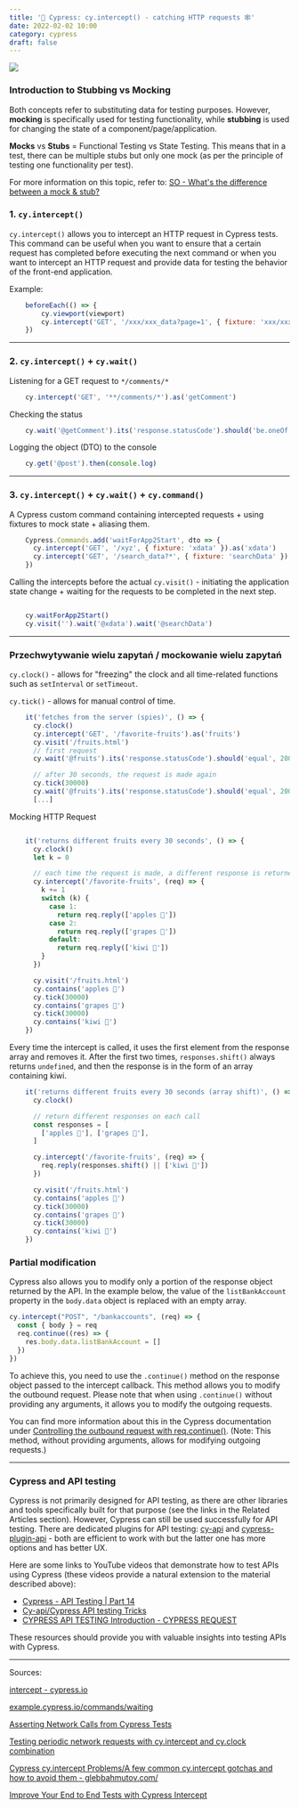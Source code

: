 ```yaml
---
title: '🌲 Cypress: cy.intercept() - catching HTTP requests 🕸️'
date: 2022-02-02 10:00
category: cypress
draft: false
---
```


![](https://i.ytimg.com/vi/gGDI3ee81d8/maxresdefault.jpg)

### Introduction to Stubbing vs Mocking

Both concepts refer to substituting data for testing purposes. However, **mocking** is specifically used for testing functionality, while **stubbing** is used for changing the state of a component/page/application.

**Mocks** vs **Stubs** = Functional Testing vs State Testing. This means that in a test, there can be multiple stubs but only one mock (as per the principle of testing one functionality per test).

For more information on this topic, refer to: [SO - What's the difference between a mock & stub?](https://stackoverflow.com/questions/3459287/whats-the-difference-between-a-mock-stub)

### 1. `cy.intercept()`

`cy.intercept()` allows you to intercept an HTTP request in Cypress tests. This command can be useful when you want to ensure that a certain request has completed before executing the next command or when you want to intercept an HTTP request and provide data for testing the behavior of the front-end application.

Example:

```js
    beforeEach(() => {
        cy.viewport(viewport)
        cy.intercept('GET', '/xxx/xxx_data?page=1', { fixture: 'xxx/xxx_data.json' })
    })
```

---
### 2. `cy.intercept()` + `cy.wait()`

Listening for a GET request to `*/comments/*`
```js
    cy.intercept('GET', '**/comments/*').as('getComment')
```
Checking the status
```js
    cy.wait('@getComment').its('response.statusCode').should('be.oneOf', [200, 304])
```
Logging the object (DTO) to the console
```js
    cy.get('@post').then(console.log)
```
---

### 3. `cy.intercept()` + `cy.wait()` + `cy.command()`

A Cypress custom command containing intercepted requests + using fixtures to mock state + aliasing them.
```js
    Cypress.Commands.add('waitForApp2Start', dto => {
      cy.intercept('GET', '/xyz', { fixture: 'xdata' }).as('xdata')
      cy.intercept('GET', '/search_data?*', { fixture: 'searchData' }).as('searchData')
    })
```
Calling the intercepts before the actual `cy.visit()` - initiating the application state change + waiting for the requests to be completed in the next step.

```js

    cy.waitForApp2Start()
    cy.visit('').wait('@xdata').wait('@searchData')
```

---
### Przechwytywanie wielu zapytań / mockowanie wielu zapytań

`cy.clock()` - allows for "freezing" the clock and all time-related functions such as `setInterval` or `setTimeout`.

`cy.tick()` - allows for manual control of time.

```js
    it('fetches from the server (spies)', () => {
      cy.clock()
      cy.intercept('GET', '/favorite-fruits').as('fruits')
      cy.visit('/fruits.html')
      // first request
      cy.wait('@fruits').its('response.statusCode').should('equal', 200)

      // after 30 seconds, the request is made again
      cy.tick(30000)
      cy.wait('@fruits').its('response.statusCode').should('equal', 200)
      [...]
```

Mocking HTTP Request

```js

    it('returns different fruits every 30 seconds', () => {
      cy.clock()
      let k = 0

      // each time the request is made, a different response is returned
      cy.intercept('/favorite-fruits', (req) => {
        k += 1
        switch (k) {
          case 1:
            return req.reply(['apples 🍎'])
          case 2:
            return req.reply(['grapes 🍇'])
          default:
            return req.reply(['kiwi 🥝'])
        }
      })

      cy.visit('/fruits.html')
      cy.contains('apples 🍎')
      cy.tick(30000)
      cy.contains('grapes 🍇')
      cy.tick(30000)
      cy.contains('kiwi 🥝')
    })
```
Every time the intercept is called, it uses the first element from the response array and removes it.
After the first two times, `responses.shift()` always returns `undefined`, and then the response is in the form of an array containing kiwi.
```js
    it('returns different fruits every 30 seconds (array shift)', () => {
      cy.clock()

      // return different responses on each call
      const responses = [
        ['apples 🍎'], ['grapes 🍇'],
      ]

      cy.intercept('/favorite-fruits', (req) => {
        req.reply(responses.shift() || ['kiwi 🥝'])
      })

      cy.visit('/fruits.html')
      cy.contains('apples 🍎')
      cy.tick(30000)
      cy.contains('grapes 🍇')
      cy.tick(30000)
      cy.contains('kiwi 🥝')
    })
```
### Partial modification

Cypress also allows you to modify only a portion of the response object returned by the API. In the example below, the value of the `listBankAccount` property in the `body.data` object is replaced with an empty array.

```js
cy.intercept("POST", "/bankaccounts", (req) => {
  const { body } = req
  req.continue((res) => {
    res.body.data.listBankAccount = []
  })
})
```

To achieve this, you need to use the `.continue()` method on the response object passed to the intercept callback. This method allows you to modify the outbound request. Please note that when using `.continue()` without providing any arguments, it allows you to modify the outgoing requests.

You can find more information about this in the Cypress documentation under [Controlling the outbound request with req.continue()](https://docs.cypress.io/api/commands/intercept#Controlling-the-outbound-request-with-req-continue).
(Note: This method, without providing arguments, allows for modifying outgoing requests.)




----
### Cypress and API testing

Cypress is not primarily designed for API testing, as there are other libraries and tools specifically built for that purpose (see the links in the Related Articles section). However, Cypress can still be used successfully for API testing. There are dedicated plugins for API testing: [cy-api](https://github.com/bahmutov/cy-api) and [cypress-plugin-api](https://github.com/filiphric/cypress-plugin-api) - both are efficient to work with but the latter one has more options and has better UX.

Here are some links to YouTube videos that demonstrate how to test APIs using Cypress (these videos provide a natural extension to the material described above):

- [Cypress - API Testing | Part 14](https://www.youtube.com/watch?v=TocjjF_pARo)
- [Cy-api/Cypress API testing Tricks](https://www.youtube.com/watch?v=OICPSvIWAQg)
- [CYPRESS API TESTING Introduction - CYPRESS REQUEST](https://www.youtube.com/watch?v=bcO2E6XFJCY&list=PLYDwWPRvXB8-8LG2hZv25HO6C3w_vezZb&index=15)

These resources should provide you with valuable insights into testing APIs with Cypress.


----

Sources:

[intercept - cypress.io](https://docs.cypress.io/api/commands/intercept)

[example.cypress.io/commands/waiting](https://example.cypress.io/commands/waiting)

[Asserting Network Calls from Cypress Tests](https://www.cypress.io/blog/2019/12/23/asserting-network-calls-from-cypress-tests/)

[Testing periodic network requests with cy.intercept and cy.clock combination](https://www.cypress.io/blog/2021/02/23/cy-intercept-and-cy-clock/)

[Cypress cy.intercept Problems/A few common cy.intercept gotchas and how to avoid them - glebbahmutov.com/](https://glebbahmutov.com/blog/cypress-intercept-problems/)

[Improve Your End to End Tests with Cypress Intercept](https://javascript.plainenglish.io/improve-your-end-to-end-tests-with-cypress-intercept-2c68156d9495)



